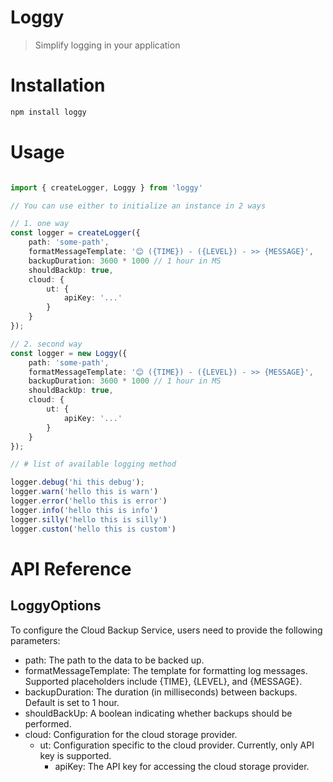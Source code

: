 # Loggy

> Simplify logging in your application

# Installation

```bash
npm install loggy
```

# Usage

```typescript

import { createLogger, Loggy } from 'loggy'

// You can use either to initialize an instance in 2 ways

// 1. one way
const logger = createLogger({
    path: 'some-path',
    formatMessageTemplate: '😊 ({TIME}) - ({LEVEL}) - >> {MESSAGE}',
    backupDuration: 3600 * 1000 // 1 hour in MS
    shouldBackUp: true,
    cloud: {
        ut: {
            apiKey: '...'
        }
    }
});

// 2. second way
const logger = new Loggy({
    path: 'some-path',
    formatMessageTemplate: '😊 ({TIME}) - ({LEVEL}) - >> {MESSAGE}',
    backupDuration: 3600 * 1000 // 1 hour in MS
    shouldBackUp: true,
    cloud: {
        ut: {
            apiKey: '...'
        }
    }
});

// # list of available logging method

logger.debug('hi this debug');
logger.warn('hello this is warn')
logger.error('hello this is error')
logger.info('hello this is info')
logger.silly('hello this is silly')
logger.custon('hello this is custom')

```

# API Reference

## LoggyOptions

To configure the Cloud Backup Service, users need to provide the following parameters:

- path: The path to the data to be backed up.
- formatMessageTemplate: The template for formatting log messages. Supported placeholders include {TIME}, {LEVEL}, and {MESSAGE}.
- backupDuration: The duration (in milliseconds) between backups. Default is set to 1 hour.
- shouldBackUp: A boolean indicating whether backups should be performed.
- cloud: Configuration for the cloud storage provider.
    - ut: Configuration specific to the cloud provider. Currently, only API key is supported.
        - apiKey: The API key for accessing the cloud storage provider.